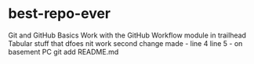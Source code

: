 # best-repo-ever
Git and GitHub Basics  Work with the GitHub Workflow  module in trailhead
Tabular stuff that dfoes nit work
second change made - line 4
line 5 - on basement PC
git add README.md